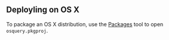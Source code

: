 ## Deployling on OS X

To package an OS X distribution, use the
[Packages](http://s.sudre.free.fr/Software/Packages/about.html) tool to open
`osquery.pkgproj`.
